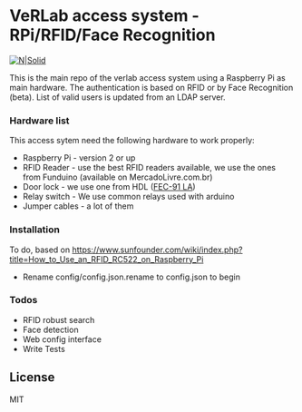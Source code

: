 # VeRLab access system - RPi/RFID/Face Recognition

[![N|Solid](http://www.verlab.dcc.ufmg.br/verlab/wp-content/uploads/2014/06/logo-verlab-small-transp-300x572.png)](www.verlab.dcc.ufmg.br)

This is the main repo of the verlab access system using a Raspberry Pi as main hardware. The authentication is based on RFID or by Face Recognition (beta). List of valid users is updated from an LDAP server.

### Hardware list

This access sytem need the following hardware to work properly:

* Raspberry Pi - version 2 or up
* RFID Reader - use the best RFID readers available, we use the ones from Funduino (available on MercadoLivre.com.br)
* Door lock - we use one from HDL ([FEC-91 LA](http://www.hdl.com.br/produtos/fechaduras/fecho-eletrico/fecho-eletrico-mod-fec-91-la-espelho-longo-trinco-ajustavel))
* Relay switch - We use common relays used with arduino
* Jumper cables - a lot of them

### Installation

To do, based on https://www.sunfounder.com/wiki/index.php?title=How_to_Use_an_RFID_RC522_on_Raspberry_Pi

- Rename config/config.json.rename to config.json to begin

### Todos
 - RFID robust search
 - Face detection
 - Web config interface
 - Write Tests

License
----

MIT
